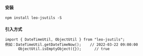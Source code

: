 #### 安装
    npm install leo-jsutils -S
#### 引入方式
    import { DateTimeUtil, ObjectUtil } from "leo-jsutils";
    例如：DateTimeUtil.getDateTimeNow();    // 2022-03-22 09:00:00
          ObjectUtil.isEmptyObject({});      // true